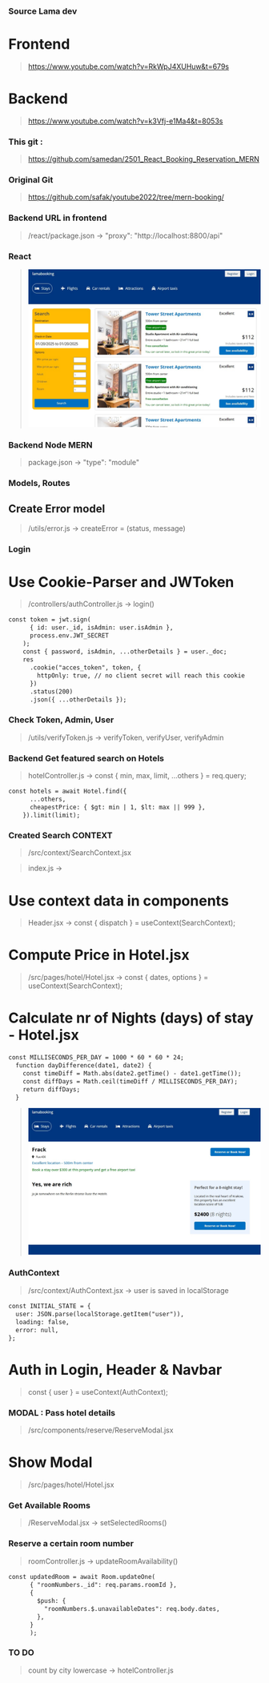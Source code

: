 ### Source Lama dev

# Frontend

> https://www.youtube.com/watch?v=RkWpJ4XUHuw&t=679s

# Backend

> https://www.youtube.com/watch?v=k3Vfj-e1Ma4&t=8053s

### This git :

> https://github.com/samedan/2501_React_Booking_Reservation_MERN

### Original Git

> https://github.com/safak/youtube2022/tree/mern-booking/

### Backend URL in frontend

> /react/package.json -> "proxy": "http://localhost:8800/api"

### React

> ![React](https://github.com/samedan/2501_React_Booking_Reservation_MERN/blob/main/_images/01printscreen.jpg)

### Backend Node MERN

> package.json -> "type": "module"

### Models, Routes

## Create Error model

> /utils/error.js -> createError = (status, message)

### Login

# Use Cookie-Parser and JWToken

> /controllers/authController.js -> login()

```
const token = jwt.sign(
      { id: user._id, isAdmin: user.isAdmin },
      process.env.JWT_SECRET
    );
    const { password, isAdmin, ...otherDetails } = user._doc;
    res
      .cookie("acces_token", token, {
        httpOnly: true, // no client secret will reach this cookie
      })
      .status(200)
      .json({ ...otherDetails });
```

### Check Token, Admin, User

> /utils/verifyToken.js -> verifyToken, verifyUser, verifyAdmin

### Backend Get featured search on Hotels

> hotelController.js -> const { min, max, limit, ...others } = req.query;

```
const hotels = await Hotel.find({
      ...others,
      cheapestPrice: { $gt: min | 1, $lt: max || 999 },
    }).limit(limit);
```

### Created Search CONTEXT

> /src/context/SearchContext.jsx

> index.js -> <SearchContextProvider><App /></SearchContextProvider>

# Use context data in components

> Header.jsx -> const { dispatch } = useContext(SearchContext);

# Compute Price in Hotel.jsx

> /src/pages/hotel/Hotel.jsx -> const { dates, options } = useContext(SearchContext);

# Calculate nr of Nights (days) of stay - Hotel.jsx

```
const MILLISECONDS_PER_DAY = 1000 * 60 * 60 * 24;
  function dayDifference(date1, date2) {
    const timeDiff = Math.abs(date2.getTime() - date1.getTime());
    const diffDays = Math.ceil(timeDiff / MILLISECONDS_PER_DAY);
    return diffDays;
  }
```

> ![Nr of nights](https://github.com/samedan/2501_React_Booking_Reservation_MERN/blob/main/_images/02printscreen.jpg)

### AuthContext

> /src/context/AuthContext.jsx -> user is saved in localStorage

```
const INITIAL_STATE = {
  user: JSON.parse(localStorage.getItem("user")),
  loading: false,
  error: null,
};
```

# Auth in Login, Header & Navbar

> const { user } = useContext(AuthContext);

### MODAL : Pass hotel details

> /src/components/reserve/ReserveModal.jsx

# Show Modal

> /src/pages/hotel/Hotel.jsx

### Get Available Rooms

> /ReserveModal.jsx -> setSelectedRooms()

### Reserve a certain room number

> roomController.js -> updateRoomAvailability()

```
const updatedRoom = await Room.updateOne(
      { "roomNumbers._id": req.params.roomId },
      {
        $push: {
          "roomNumbers.$.unavailableDates": req.body.dates,
        },
      }
      );
```

### TO DO

> count by city lowercase -> hotelController.js

